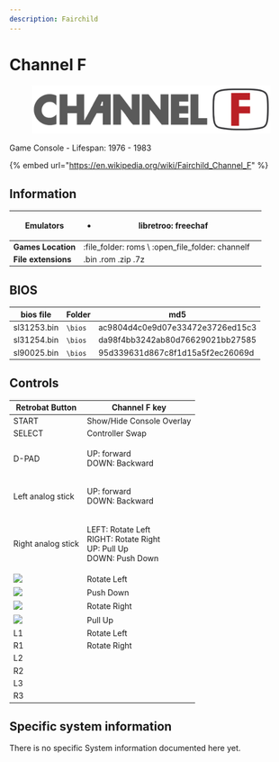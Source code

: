 ```yaml
---
description: Fairchild
---
```


# Channel F

<figure><img src="https://raw.githubusercontent.com/fabricecaruso/es-theme-carbon/52ff37c9e265587d006945a2ba695b5a962b3a3d/art/logos/channelf.svg" alt=""><figcaption></figcaption></figure>

Game Console - Lifespan: 1976 - 1983

{% embed url="https://en.wikipedia.org/wiki/Fairchild_Channel_F" %}

## Information

| **Emulators**       | <ul><li>libretroo: freechaf</li></ul>               |   |
| ------------------- | --------------------------------------------------- | - |
| **Games Location**  | :file\_folder: roms \ :open\_file\_folder: channelf |   |
| **File extensions** | .bin .rom .zip .7z                                  |   |

## BIOS

| bios file   | Folder  | md5                              |
| ----------- | ------- | -------------------------------- |
| sl31253.bin | `\bios` | ac9804d4c0e9d07e33472e3726ed15c3 |
| sl31254.bin | `\bios` | da98f4bb3242ab80d76629021bb27585 |
| sl90025.bin | `\bios` | 95d339631d867c8f1d15a5f2ec26069d |

## Controls

| Retrobat Button                                    | Channel F key                                                                     |
| -------------------------------------------------- | --------------------------------------------------------------------------------- |
| START                                              | Show/Hide Console Overlay                                                         |
| SELECT                                             | Controller Swap                                                                   |
| D-PAD                                              | <p>UP: forward<br>DOWN: Backward</p>                                              |
| Left analog stick                                  | <p>UP: forward<br>DOWN: Backward</p>                                              |
| Right analog stick                                 | <p>LEFT: Rotate Left<br>RIGHT: Rotate Right<br>UP: Pull Up<br>DOWN: Push Down</p> |
| ![](<../../.gitbook/assets/image (2) (1) (1).png>) | Rotate Left                                                                       |
| ![](<../../.gitbook/assets/image (1) (2) (1).png>) | Push Down                                                                         |
| ![](<../../.gitbook/assets/image (4) (1).png>)     | Rotate Right                                                                      |
| ![](<../../.gitbook/assets/image (3) (1) (2).png>) | Pull Up                                                                           |
| L1                                                 | Rotate Left                                                                       |
| R1                                                 | Rotate Right                                                                      |
| L2                                                 |                                                                                   |
| R2                                                 |                                                                                   |
| L3                                                 |                                                                                   |
| R3                                                 |                                                                                   |

## Specific system information

There is no specific System information documented here yet.
